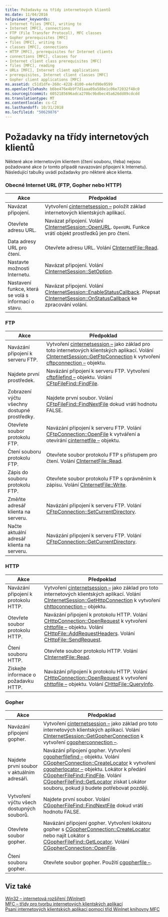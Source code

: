 ```yaml
---
title: Požadavky na třídy internetových klientů
ms.date: 11/04/2016
helpviewer_keywords:
- Internet files [MFC], writing to
- Internet [MFC], connections
- FTP (File Transfer Protocol), MFC classes
- Gopher prerequisites [MFC]
- files [MFC], writing to
- classes [MFC], connections
- HTTP [MFC], prerequisites for Internet clients
- connections [MFC], classes for
- Internet client class prerequisites [MFC]
- files [MFC], reading
- URLs [MFC], Internet client applications
- prerequisites, Internet client classes [MFC]
- Gopher client applications [MFC]
ms.assetid: c51d1dfe-260c-4228-8100-e4efd90e9599
ms.openlocfilehash: b6be476e4b9f7d1aaa09a588e1c06e72032f48c0
ms.sourcegitcommit: 6052185696adca270bc9bdbec45a626dd89cdcdd
ms.translationtype: MT
ms.contentlocale: cs-CZ
ms.lasthandoff: 10/31/2018
ms.locfileid: "50629876"
---
```

# <a name="prerequisites-for-internet-client-classes"></a>Požadavky na třídy internetových klientů

Některé akce internetovým klientem (čtení souboru, třeba) nejsou požadované akce (v tomto případě navazování připojení k Internetu). Následující tabulky uvádí požadavky pro některé akce klienta.

### <a name="general-internet-url-ftp-gopher-or-http"></a>Obecné Internet URL (FTP, Gopher nebo HTTP)

|Akce|Předpoklad|
|------------|------------------|
|Navázat připojení.|Vytvoření [cinternetsession –](../mfc/reference/cinternetsession-class.md) položit základ internetových klientských aplikací.|
|Otevřete adresu URL.|Navázat připojení. Volání [CInternetSession::OpenURL](../mfc/reference/cinternetsession-class.md#openurl). `OpenURL` Funkce vrátí objekt prostředků jen pro čtení.|
|Data adresy URL pro čtení.|Otevřete adresu URL. Volání [CInternetFile::Read](../mfc/reference/cinternetfile-class.md#read).|
|Nastavte možnosti Internetu.|Navázat připojení. Volání [CInternetSession::SetOption](../mfc/reference/cinternetsession-class.md#setoption).|
|Nastavení funkce, která se volá s informací o stavu.|Navázat připojení. Volání [CInternetSession::EnableStatusCallback](../mfc/reference/cinternetsession-class.md#enablestatuscallback). Přepsat [CInternetSession::OnStatusCallback](../mfc/reference/cinternetsession-class.md#onstatuscallback) ke zpracování volání.|

### <a name="ftp"></a>FTP

|Akce|Předpoklad|
|------------|------------------|
|Navázání připojení k serveru FTP.|Vytvoření [cinternetsession –](../mfc/reference/cinternetsession-class.md) jako základ pro toto internetových klientských aplikací. Volání [CInternetSession::GetFtpConnection](../mfc/reference/cinternetsession-class.md#getftpconnection) k vytvoření [cftpconnection –](../mfc/reference/cftpconnection-class.md) objektu.|
|Najdete první prostředek.|Navázání připojení k serveru FTP. Vytvoření [cftpfilefind –](../mfc/reference/cftpfilefind-class.md) objektu. Volání [CFtpFileFind::FindFile](../mfc/reference/cftpfilefind-class.md#findfile).|
|Zobrazení výčtu všechny dostupné prostředky.|Najdete první soubor. Volání [CFtpFileFind::FindNextFile](../mfc/reference/cftpfilefind-class.md#findnextfile) dokud vrátí hodnotu FALSE.|
|Otevřete soubor protokolu FTP.|Navázání připojení k serveru FTP. Volání [CFtpConnection::OpenFile](../mfc/reference/cftpconnection-class.md#openfile) k vytváření a otevírání [cinternetfile –](../mfc/reference/cinternetfile-class.md) objektu.|
|Čtení souboru protokolu FTP.|Otevřete soubor protokolu FTP s přístupem pro čtení. Volání [CInternetFile::Read](../mfc/reference/cinternetfile-class.md#read).|
|Zápis do souboru protokolu FTP.|Otevřete soubor protokolu FTP s oprávněním k zápisu. Volání [CInternetFile::Write](../mfc/reference/cinternetfile-class.md#write).|
|Změňte adresář klienta na serveru.|Navázání připojení k serveru FTP. Volání [CFtpConnection::SetCurrentDirectory](../mfc/reference/cftpconnection-class.md#setcurrentdirectory).|
|Načte aktuální adresář klienta na serveru.|Navázání připojení k serveru FTP. Volání [CFtpConnection::GetCurrentDirectory](../mfc/reference/cftpconnection-class.md#getcurrentdirectory).|

### <a name="http"></a>HTTP

|Akce|Předpoklad|
|------------|------------------|
|Navázání připojení k protokolu HTTP.|Vytvoření [cinternetsession –](../mfc/reference/cinternetsession-class.md) jako základ pro toto internetových klientských aplikací. Volání [CInternetSession::GetHttpConnection](../mfc/reference/cinternetsession-class.md#gethttpconnection) k vytvoření [chttpconnection –](../mfc/reference/chttpconnection-class.md) objektu.|
|Otevřete soubor protokolu HTTP.|Navázání připojení k protokolu HTTP. Volání [CHttpConnection::OpenRequest](../mfc/reference/chttpconnection-class.md#openrequest) k vytvoření [chttpfile –](../mfc/reference/chttpfile-class.md) objektu. Volání [CHttpFile::AddRequestHeaders](../mfc/reference/chttpfile-class.md#addrequestheaders). Volání [CHttpFile::SendRequest](../mfc/reference/chttpfile-class.md#sendrequest).|
|Čtení souboru HTTP.|Otevřete soubor protokolu HTTP. Volání [CInternetFile::Read](../mfc/reference/cinternetfile-class.md#read).|
|Získejte informace o požadavku HTTP.|Navázání připojení k protokolu HTTP. Volání [CHttpConnection::OpenRequest](../mfc/reference/chttpconnection-class.md#openrequest) k vytvoření [chttpfile –](../mfc/reference/chttpfile-class.md) objektu. Volání [CHttpFile::QueryInfo](../mfc/reference/chttpfile-class.md#queryinfo).|

### <a name="gopher"></a>Gopher

|Akce|Předpoklad|
|------------|------------------|
|Navázání připojení gopher.|Vytvoření [cinternetsession –](../mfc/reference/cinternetsession-class.md) jako základ pro toto internetových klientských aplikací. Volání [CInternetSession::GetGopherConnection](../mfc/reference/cinternetsession-class.md#getgopherconnection) k vytvoření [cgopherconnection –](../mfc/reference/cgopherconnection-class.md).|
|Najdete první soubor v aktuálním adresáři.|Navázání připojení gopher. Vytvoření [cgopherfilefind –](../mfc/reference/cgopherfilefind-class.md) objektu. Volání [CGopherConnection::CreateLocator](../mfc/reference/cgopherconnection-class.md#createlocator) k vytvoření [cgopherlocator –](../mfc/reference/cgopherlocator-class.md) objektu. Lokátor k předání [CGopherFileFind::FindFile](../mfc/reference/cgopherfilefind-class.md#findfile). Volání [CGopherFileFind::GetLocator](../mfc/reference/cgopherfilefind-class.md#getlocator) získat Lokátor souboru, pokud ji budete potřebovat později.|
|Vytvoření výčtu všech dostupných souborů.|Najdete první soubor. Volání [CGopherFileFind::FindNextFile](../mfc/reference/cgopherfilefind-class.md#findnextfile) dokud vrátí hodnotu FALSE.|
|Otevřete soubor gopher.|Navázání připojení gopher. Vytvoření lokátoru gopher s [CGopherConnection::CreateLocator](../mfc/reference/cgopherconnection-class.md#createlocator) nebo najít Lokátor s [CGopherFileFind::GetLocator](../mfc/reference/cgopherfilefind-class.md#getlocator). Volání [CGopherConnection::OpenFile](../mfc/reference/cgopherconnection-class.md#openfile).|
|Čtení souboru gopher.|Otevřete soubor gopher. Použití [cgopherfile –](../mfc/reference/cgopherfile-class.md).|

## <a name="see-also"></a>Viz také

[Win32 – internetová rozšíření (WinInet)](../mfc/win32-internet-extensions-wininet.md)<br/>
[MFC – třídy pro tvorbu internetových klientských aplikací](../mfc/mfc-classes-for-creating-internet-client-applications.md)<br/>
[Psaní internetových klientských aplikací pomocí tříd WinInet knihovny MFC](../mfc/writing-an-internet-client-application-using-mfc-wininet-classes.md)
